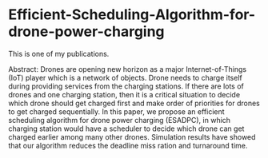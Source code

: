 # Efficient-Scheduling-Algorithm-for-drone-power-charging
This is one of my publications.


Abstract: Drones are opening new horizon as a major Internet-of-Things (IoT) player which is a network of objects. Drone needs to
charge itself during providing services from the charging stations. If there are lots of drones and one charging station, then it is a critical
situation to decide which drone should get charged first and make order of priorities for drones to get charged sequentially. In this
paper, we propose an efficient scheduling algorithm for drone power charging (ESADPC), in which charging station would have a
scheduler to decide which drone can get charged earlier among many other drones. Simulation results have showed that our algorithm
reduces the deadline miss ration and turnaround time. 
